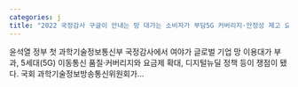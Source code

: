 ```yaml
---
categories: j
title: "2022 국정감사 구글이 안내는 망 대가는 소비자가 부담5G 커버리지·안정성 제고 요구"
---
```

윤석열 정부 첫 과학기술정보통신부 국정감사에서 여야가 글로벌 기업 망 이용대가 부과, 5세대(5G) 이동통신 품질·커버리지와 요금제 확대, 디지털뉴딜 정책 등이 쟁점이 됐다. 국회 과학기술정보방송통신위원회가...